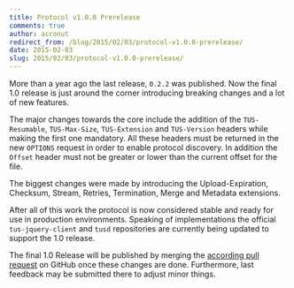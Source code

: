 ```yaml
---
title: Protocol v1.0.0 Prerelease
comments: true
author: acconut
redirect_from: /blog/2015/02/03/protocol-v1.0.0-prerelease/
date: 2015-02-03
slug: 2015/02/03/protocol-v1.0.0-prerelease/
---
```


More than a year ago the last release, `0.2.2` was published. Now the final 1.0
release is just around the corner introducing breaking changes and a lot of new
features.

The major changes towards the core include the addition of the `TUS-Resumable`,
`TUS-Max-Size`, `TUS-Extension` and `TUS-Version` headers while making the first
one mandatory. All these headers must be returned in the new `OPTIONS` request
in order to enable protocol discovery. In addition the `Offset` header must not
be greater or lower than the current offset for the file.

The biggest changes were made by introducing the Upload-Expiration, Checksum,
Stream, Retries, Termination, Merge and Metadata extensions.

After all of this work the protocol is now considered stable and ready for use
in production environments. Speaking of implementations the official
`tus-jquery-client` and
`tusd` repositories are currently being
updated to support the 1.0 release.

The final 1.0 Release will be published by merging the
[according pull request](https://github.com/tus/tus-resumable-upload-protocol/pull/57)
on GitHub once these changes are done. Furthermore, last feedback may be
submitted there to adjust minor things.
